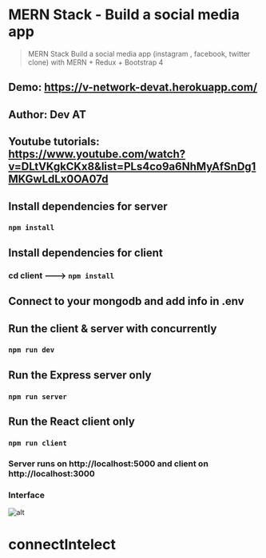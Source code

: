 # MERN Stack - Build a social media app 
> MERN Stack Build  a social media app (instagram , facebook, twitter clone) with MERN  + Redux  + Bootstrap 4

## Demo: https://v-network-devat.herokuapp.com/

## Author: Dev AT

## Youtube tutorials: https://www.youtube.com/watch?v=DLtVKgkCKx8&list=PLs4co9a6NhMyAfSnDg1MKGwLdLx0OA07d

## Install dependencies for server 
### `npm install`

## Install dependencies for client
### cd client ---> `npm install`

## Connect to your mongodb and add info in .env

## Run the client & server with concurrently
### `npm run dev`

## Run the Express server only
### `npm run server`

## Run the React client only
### `npm run client`

### Server runs on http://localhost:5000 and client on http://localhost:3000

### Interface 

![alt](https://res.cloudinary.com/devat-channel/image/upload/v1621001242/v-network/Untitled_q3jvqa.png)


# connectIntelect
